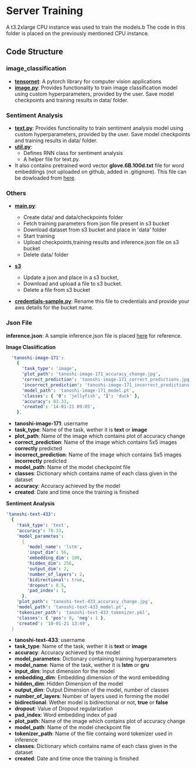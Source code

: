 # Server Training

A t3.2xlarge CPU instance was used to train the models.b The code in this folder is placed on the previously mentioned CPU instance.

## Code Structure

### image_classification

- **[tensornet](image_classification/tensornet)**: A pytorch library for computer vision applications
- **[image.py](image_classification/image.py)**: Provides functionality to train image classification model using custom hyperparameters, provided by the user. Save model checkpoints and training results in data/ folder.

### Sentiment Analysis

- **[text.py](sentiment_analysis/text.py)**: Provides functionality to train sentiment analysis model using custom hyperparameters, provided by the user. Save model checkpoints and training results in data/ folder.
- **[util.py](sentiment_analysis/util.py)**:
  - Defines RNN class for sentiment analysis
  - A helper file for text.py.
- It also contains pretrained word vector **glove.6B.100d.txt** file for word embeddings (not uploaded on github, added in .gitignore). This file can be dowloaded from [here](https://nlp.stanford.edu/projects/glove/).

### Others

- **[main.py](main.py)**:

  - Create data/ and data/checkpoints folder
  - Fetch training parameters from json file present in s3 bucket
  - Download dataset from s3 bucket and place in 'data' folder
  - Start training
  - Upload checkpoints,training results and inference.json file on s3 bucket
  - Delete data/ folder

- **[s3](S3.py)**

  - Update a json and place in a s3 bucket,
  - Download and upload a file to s3 bucket.
  - Delete a file from s3 bucket

- **[credentials-sample.py](credentials-sample.py)**: Rename this file to credentials and provide your aws details for the bucket name.

### Json File

**inference.json**: A sample inference.json file is placed [here](Tanoshi/temp/inference.json) for reference.

**Image Clasiification**

```yaml
  'tanoshi-image-171':
    {
      'task_type': 'image',
      'plot_path': 'tanoshi-image-171_accuracy_change.jpg',
      'correct_prediction': 'tanoshi-image-171_correct_predictions.jpg',
      'incorrect_prediction': 'tanoshi-image-171_incorrect_predictions.jpg',
      'model_path': 'tanoshi-image-171_model.pt',
      'classes': { '0': 'jellyfish', '1': 'duck' },
      'accuracy': 83.33,
      'created': '14-01-21 09:05',
    },
```

- **tanoshi-image-171**: username
- **task_type**: Name of the task, wether it is **text** or **image**
- **plot_path**: Name of the image which contains plot of accuracy change
- **correct_prediction**: Name of the image which contains 5x5 images **correctly** predicted
- **incorrect_prediction**: Name of the image which contains 5x5 images **incorrectly** predicted
- **model_path**: Name of the model checkpoint file
- **classes**: Dictionary which contains name of each class given in the dataset
- **accuracy**: Accuracy achieved by the model
- **created**: Date and time once the training is finished

**Sentiment Analysis**

```yaml
'tanoshi-text-433':
  {
    'task_type': 'text',
    'accuracy': 78.33,
    'model_parametes':
      {
        'model_name': 'lstm',
        'input_dim': 56,
        'embedding_dim': 100,
        'hidden_dim': 256,
        'output_dim': 2,
        'number_of_layers': 2,
        'bidirectional': true,
        'dropout': 0.5,
        'pad_index': 1,
      },
    'plot_path': 'tanoshi-text-433_accuracy_change.jpg',
    'model_path': 'tanoshi-text-433_model.pt',
    'tokenizer_path': 'tanoshi-text-433_tokenizer.pkl',
    'classes': { 'pos': 0, 'neg': 1 },
    'created': '10-01-21 13:49',
  }
```

- **tanoshi-text-433**: username
- **task_type**: Name of the task, wether it is **text** or **image**
- **accuracy**: Accuracy achieved by the model
- **model_parametes**: Dictionary containing training hyperparameters
- **model_name**: Name of the task, wether it is **lstm** or **gru**
- **input_dim**: Input dimension for the model
- **embedding_dim**: Embedding dimension of the word embedding
- **hidden_dim**: Hidden Dimension of the model
- **output_dim**: Output Dimension of the model, number of classes
- **number_of_layers**: Number of layers used in forming the model
- **bidirectional**: Wether model is bidirectional or not, **true** or **false**
- **dropout**: Value of Dropout regularization
- **pad_index**: Word embedding index of pad
- **plot_path**: Name of the image which contains plot of accuracy change
- **model_path**: Name of the model checkpoint file
- **tokenizer_path**: Name of the file containg word tokenizer used in inference
- **classes**: Dictionary which contains name of each class given in the dataset
- **created**: Date and time once the training is finished
